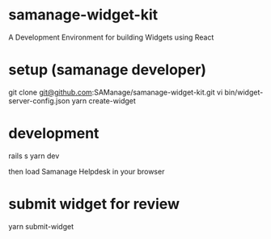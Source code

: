 # samanage-widget-kit
A Development Environment for building Widgets using React

# setup (samanage developer)
git clone git@github.com:SAManage/samanage-widget-kit.git
vi bin/widget-server-config.json
yarn create-widget

# development
rails s
yarn dev

then load Samanage Helpdesk in your browser

# submit widget for review
yarn submit-widget
